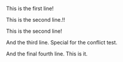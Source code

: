 This is the first line!


This is the second line.!!

This is the second line!


And the third line. Special for the conflict test.

And the final fourth line. This is it. 
